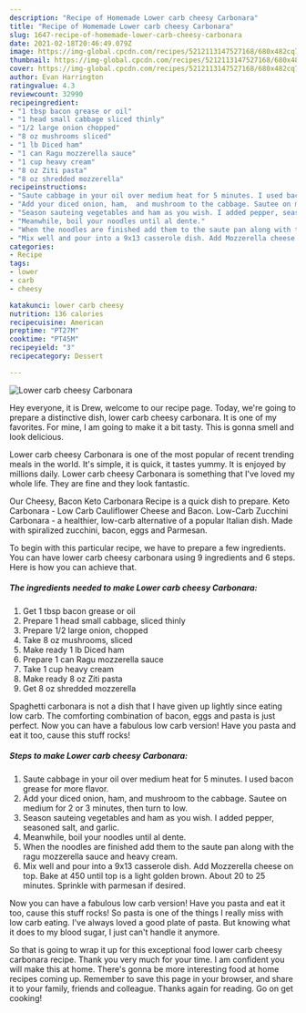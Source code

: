 ```yaml
---
description: "Recipe of Homemade Lower carb cheesy Carbonara"
title: "Recipe of Homemade Lower carb cheesy Carbonara"
slug: 1647-recipe-of-homemade-lower-carb-cheesy-carbonara
date: 2021-02-18T20:46:49.079Z
image: https://img-global.cpcdn.com/recipes/5212113147527168/680x482cq70/lower-carb-cheesy-carbonara-recipe-main-photo.jpg
thumbnail: https://img-global.cpcdn.com/recipes/5212113147527168/680x482cq70/lower-carb-cheesy-carbonara-recipe-main-photo.jpg
cover: https://img-global.cpcdn.com/recipes/5212113147527168/680x482cq70/lower-carb-cheesy-carbonara-recipe-main-photo.jpg
author: Evan Harrington
ratingvalue: 4.3
reviewcount: 32990
recipeingredient:
- "1 tbsp bacon grease or oil"
- "1 head small cabbage sliced thinly"
- "1/2 large onion chopped"
- "8 oz mushrooms sliced"
- "1 lb Diced ham"
- "1 can Ragu mozzerella sauce"
- "1 cup heavy cream"
- "8 oz Ziti pasta"
- "8 oz shredded mozzerella"
recipeinstructions:
- "Saute cabbage in your oil over medium heat for 5 minutes. I used bacon grease for more flavor."
- "Add your diced onion, ham,  and mushroom to the cabbage. Sautee on medium for 2 or 3 minutes, then turn to low."
- "Season sauteing vegetables and ham as you wish. I added pepper, seasoned salt, and garlic."
- "Meanwhile, boil your noodles until al dente."
- "When the noodles are finished add them to the saute pan along with the ragu mozzerella sauce and heavy cream."
- "Mix well and pour into a 9x13 casserole dish. Add Mozzerella cheese on top. Bake at 450 until top is a light golden brown. About 20 to 25 minutes. Sprinkle with parmesan if desired."
categories:
- Recipe
tags:
- lower
- carb
- cheesy

katakunci: lower carb cheesy 
nutrition: 136 calories
recipecuisine: American
preptime: "PT27M"
cooktime: "PT45M"
recipeyield: "3"
recipecategory: Dessert

---
```



![Lower carb cheesy Carbonara](https://img-global.cpcdn.com/recipes/5212113147527168/680x482cq70/lower-carb-cheesy-carbonara-recipe-main-photo.jpg)

Hey everyone, it is Drew, welcome to our recipe page. Today, we're going to prepare a distinctive dish, lower carb cheesy carbonara. It is one of my favorites. For mine, I am going to make it a bit tasty. This is gonna smell and look delicious.

Lower carb cheesy Carbonara is one of the most popular of recent trending meals in the world. It's simple, it is quick, it tastes yummy. It is enjoyed by millions daily. Lower carb cheesy Carbonara is something that I've loved my whole life. They are fine and they look fantastic.

Our Cheesy, Bacon Keto Carbonara Recipe is a quick dish to prepare. Keto Carbonara - Low Carb Cauliflower Cheese and Bacon. Low-Carb Zucchini Carbonara - a healthier, low-carb alternative of a popular Italian dish. Made with spiralized zucchini, bacon, eggs and Parmesan.


To begin with this particular recipe, we have to prepare a few ingredients. You can have lower carb cheesy carbonara using 9 ingredients and 6 steps. Here is how you can achieve that.

<!--inarticleads1-->

##### The ingredients needed to make Lower carb cheesy Carbonara:

1. Get 1 tbsp bacon grease or oil
1. Prepare 1 head small cabbage, sliced thinly
1. Prepare 1/2 large onion, chopped
1. Take 8 oz mushrooms, sliced
1. Make ready 1 lb Diced ham
1. Prepare 1 can Ragu mozzerella sauce
1. Take 1 cup heavy cream
1. Make ready 8 oz Ziti pasta
1. Get 8 oz shredded mozzerella


Spaghetti carbonara is not a dish that I have given up lightly since eating low carb. The comforting combination of bacon, eggs and pasta is just perfect. Now you can have a fabulous low carb version! Have you pasta and eat it too, cause this stuff rocks! 

<!--inarticleads2-->

##### Steps to make Lower carb cheesy Carbonara:

1. Saute cabbage in your oil over medium heat for 5 minutes. I used bacon grease for more flavor.
1. Add your diced onion, ham,  and mushroom to the cabbage. Sautee on medium for 2 or 3 minutes, then turn to low.
1. Season sauteing vegetables and ham as you wish. I added pepper, seasoned salt, and garlic.
1. Meanwhile, boil your noodles until al dente.
1. When the noodles are finished add them to the saute pan along with the ragu mozzerella sauce and heavy cream.
1. Mix well and pour into a 9x13 casserole dish. Add Mozzerella cheese on top. Bake at 450 until top is a light golden brown. About 20 to 25 minutes. Sprinkle with parmesan if desired.


Now you can have a fabulous low carb version! Have you pasta and eat it too, cause this stuff rocks! So pasta is one of the things I really miss with low carb eating. I&#39;ve always loved a good plate of pasta. But knowing what it does to my blood sugar, I just can&#39;t handle it anymore. 

So that is going to wrap it up for this exceptional food lower carb cheesy carbonara recipe. Thank you very much for your time. I am confident you will make this at home. There's gonna be more interesting food at home recipes coming up. Remember to save this page in your browser, and share it to your family, friends and colleague. Thanks again for reading. Go on get cooking!
